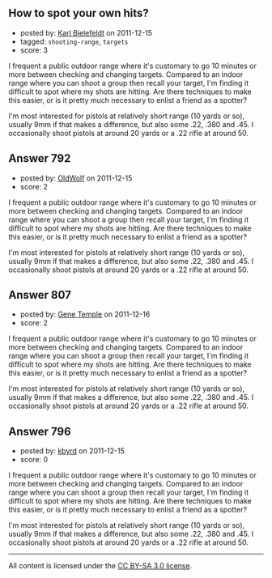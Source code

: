 ## How to spot your own hits?

- posted by: [Karl Bielefeldt](https://stackexchange.com/users/-1/288-karl-bielefeldt) on 2011-12-15
- tagged: `shooting-range`, `targets`
- score: 3

I frequent a public outdoor range where it's customary to go 10 minutes or more between checking and changing targets.  Compared to an indoor range where you can shoot a group then recall your target, I'm finding it difficult to spot where my shots are hitting.  Are there techniques to make this easier, or is it pretty much necessary to enlist a friend as a spotter?

I'm most interested for pistols at relatively short range (10 yards or so), usually 9mm if that makes a difference, but also some .22, .380 and .45.  I occasionally shoot pistols at around 20 yards or a .22 rifle at around 50.  


## Answer 792

- posted by: [OldWolf](https://stackexchange.com/users/-1/111-oldwolf) on 2011-12-15
- score: 2

I frequent a public outdoor range where it's customary to go 10 minutes or more between checking and changing targets.  Compared to an indoor range where you can shoot a group then recall your target, I'm finding it difficult to spot where my shots are hitting.  Are there techniques to make this easier, or is it pretty much necessary to enlist a friend as a spotter?

I'm most interested for pistols at relatively short range (10 yards or so), usually 9mm if that makes a difference, but also some .22, .380 and .45.  I occasionally shoot pistols at around 20 yards or a .22 rifle at around 50.  


## Answer 807

- posted by: [Gene Temple](https://stackexchange.com/users/-1/254-gene-temple) on 2011-12-16
- score: 2

I frequent a public outdoor range where it's customary to go 10 minutes or more between checking and changing targets.  Compared to an indoor range where you can shoot a group then recall your target, I'm finding it difficult to spot where my shots are hitting.  Are there techniques to make this easier, or is it pretty much necessary to enlist a friend as a spotter?

I'm most interested for pistols at relatively short range (10 yards or so), usually 9mm if that makes a difference, but also some .22, .380 and .45.  I occasionally shoot pistols at around 20 yards or a .22 rifle at around 50.  


## Answer 796

- posted by: [kbyrd](https://stackexchange.com/users/-1/37-kbyrd) on 2011-12-15
- score: 0

I frequent a public outdoor range where it's customary to go 10 minutes or more between checking and changing targets.  Compared to an indoor range where you can shoot a group then recall your target, I'm finding it difficult to spot where my shots are hitting.  Are there techniques to make this easier, or is it pretty much necessary to enlist a friend as a spotter?

I'm most interested for pistols at relatively short range (10 yards or so), usually 9mm if that makes a difference, but also some .22, .380 and .45.  I occasionally shoot pistols at around 20 yards or a .22 rifle at around 50.  



---

All content is licensed under the [CC BY-SA 3.0 license](https://creativecommons.org/licenses/by-sa/3.0/).

